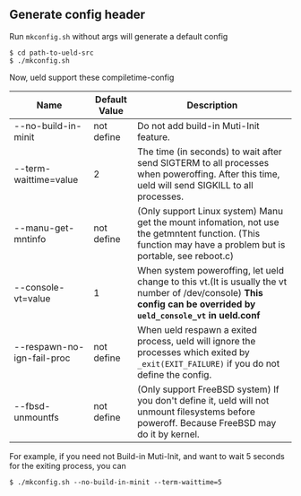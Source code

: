 ## Generate config header

Run `mkconfig.sh` without args will generate a default config

```
$ cd path-to-ueld-src
$ ./mkconfig.sh
```

Now, ueld support these compiletime-config

Name|Default Value|Description
----|-------------|-----------
--no-build-in-minit|not define|Do not add build-in Muti-Init feature.
--term-waittime=value|2|The time (in seconds) to wait after send SIGTERM to all processes when poweroffing. After this time, ueld will send SIGKILL to all processes.
--manu-get-mntinfo|not define|(Only support Linux system) Manu get the mount infomation, not use the getmntent function. (This function may have a problem but is portable, see reboot.c)
--console-vt=value|1|When system poweroffing, let ueld change to this vt.(It is usually the vt number of /dev/console) **This config can be overrided by `ueld_console_vt` in ueld.conf**
--respawn-no-ign-fail-proc|not define|When ueld respawn a exited process, ueld will ignore the processes which exited by `_exit(EXIT_FAILURE)` if you do not define the config.
--fbsd-unmountfs|not define|(Only support FreeBSD system) If you don't define it, ueld will not unmount filesystems before poweroff. Because FreeBSD may do it by kernel.

For example, if you need not Build-in Muti-Init, and want to wait 5 seconds for the exiting process, you can

```
$ ./mkconfig.sh --no-build-in-minit --term-waittime=5
```

